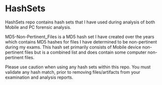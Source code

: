 # HashSets
HashSets repo contains hash sets that I have used during analysis of both Mobile and PC forensic analysis. 


MD5-Non-Pertinent_Files is a MD5 hash set I have created over the years which contains MD5 hashes for files I have determined to be non-pertinent during my exams. This hash set primarily consists of Mobile device non-pertinent files but is a combined list and does contain some computer non-pertinent files.  


Please use caution when using any hash sets within this repo. You must validate any hash match, prior to removing files/artifacts from your examination and analysis reports.  

